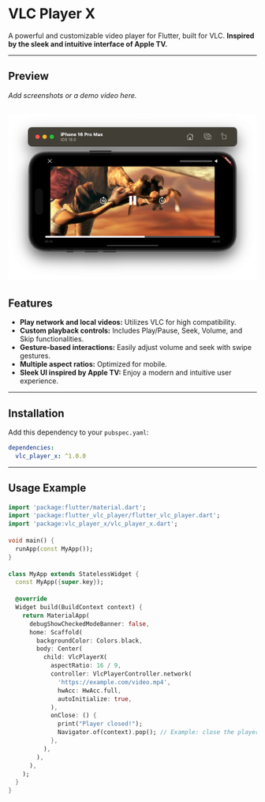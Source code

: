 # VLC Player X

A powerful and customizable video player for Flutter, built for VLC.
**Inspired by the sleek and intuitive interface of Apple TV.**

---

## Preview

_Add screenshots or a demo video here._

![Screenshot](assets/controls.png)
---

## Features

- **Play network and local videos:** Utilizes VLC for high compatibility.
- **Custom playback controls:** Includes Play/Pause, Seek, Volume, and Skip functionalities.
- **Gesture-based interactions:** Easily adjust volume and seek with swipe gestures.
- **Multiple aspect ratios:** Optimized for mobile.
- **Sleek UI inspired by Apple TV:** Enjoy a modern and intuitive user experience.


---

## Installation

Add this dependency to your `pubspec.yaml`:

```yaml
dependencies:
  vlc_player_x: ^1.0.0
```

---

## Usage Example

```dart
import 'package:flutter/material.dart';
import 'package:flutter_vlc_player/flutter_vlc_player.dart';
import 'package:vlc_player_x/vlc_player_x.dart';

void main() {
  runApp(const MyApp());
}

class MyApp extends StatelessWidget {
  const MyApp({super.key});

  @override
  Widget build(BuildContext context) {
    return MaterialApp(
      debugShowCheckedModeBanner: false,
      home: Scaffold(
        backgroundColor: Colors.black,
        body: Center(
          child: VlcPlayerX(
            aspectRatio: 16 / 9,
            controller: VlcPlayerController.network(
              'https://example.com/video.mp4',
              hwAcc: HwAcc.full,
              autoInitialize: true,
            ),
            onClose: () {
              print("Player closed!");
              Navigator.of(context).pop(); // Example: close the player screen
            },
          ),
        ),
      ),
    );
  }
}
```